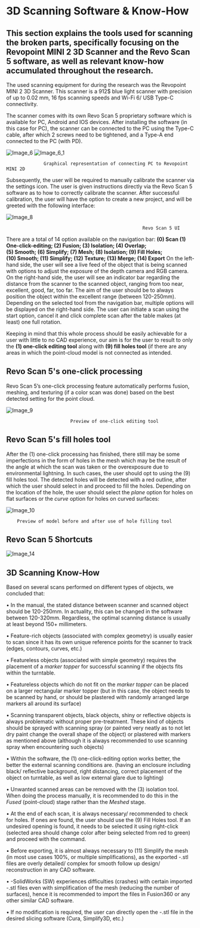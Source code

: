 # 3D Scanning Software & Know-How

## This section explains the tools used for scanning the broken parts, specifically focusing on the Revopoint MINI 2 3D Scanner and the Revo Scan 5 software, as well as relevant know-how accumulated throughout the research.

The used scanning equipment for during the research was the Revopoint MINI 2 3D Scanner. This scanner is a 912$ blue light scanner with precision of up to 0.02 mm, 16 fps scanning speeds and Wi-Fi 6/ USB Type-C connectivity.

The scanner comes with its own Revo Scan 5 proprietary software which is available for PC, Android and IOS devices. After installing the software (in this case for PC), the scanner can be connected to the PC using the Type-C cable, after which 2 screws need to be tightened, and a Type-A end connected to the PC (with PD). 

![Image_6](https://github.com/user-attachments/assets/bd319512-5726-4400-ae5e-a682a0972369)
![Image_6_1](https://github.com/user-attachments/assets/fe0a0f83-cb2a-40fa-9cfe-e969c6506661)

                  Graphical representation of connecting PC to Revopoint MINI 2D

Subsequently, the user will be required to manually calibrate the scanner via the settings icon. The user is given instructions directly via the Revo Scan 5 software as to how to correctly calibrate the scanner. After successful calibration, the user will have the option to create a new project, and will be greeted with the following interface:

![Image_8](https://github.com/user-attachments/assets/2bfd08ba-1b24-4f04-bc26-629d21dbb102)

                                                       Revo Scan 5 UI
There are a total of 14 option available on the navigation bar: 
**(0)	Scan
(1)	One-click-editing;
(2)	Fusion;
(3)	Isolation;
(4)	Overlap;	        
(5)	Smooth;
(6)	Simplify; 
(7)	Mesh;
(8)	Isolation;
(9)	Fill Holes; 		 
(10)	Smooth;
(11)	Simplify;
(12)	Texture;
(13)	Merge;
(14)	Export**
On the left-hand side, the user will see a live feed of the object that is being scanned with options to adjust the exposure of the depth camera and RGB camera. On the right-hand side, the user will see an indicator bar regarding the distance from the scanner to the scanned object, ranging from too near, excellent, good, far, too far. The aim of the user should be to always position the object within the excellent range (between 120-250mm). Depending on the selected tool from the navigation bar, multiple options will be displayed on the right-hand side. The user can initiate a scan using the start option, cancel it and click complete scan after the table makes (at least) one full rotation. 

Keeping in mind that this whole process should be easily achievable for a user with little to no CAD experience, our aim is for the user to result to only the **(1) one-click editing tool** along with **(9) fill holes tool** (if there are any areas in which the point-cloud model is not connected as intended. 

## Revo Scan 5's one-click processing
Revo Scan 5’s one-click processing feature automatically performs fusion, meshing, and texturing (if a color scan was done) based on the best detected setting for the point cloud.

![Image_9](https://github.com/user-attachments/assets/9adfa22e-b9c1-496a-bca7-ea28dc817147)

                            Preview of one-click editing tool
## Revo Scan 5's fill holes tool
After the (1) one-click processing has finished, there still may be some imperfections in the form of holes in the mesh which may be the result of the angle at which the scan was taken or the overexposure due to environmental lightning. In such cases, the user should opt to using the (9) fill holes tool. The detected holes will be detected with a red outline, after which the user should select in and proceed to fill the holes. Depending on the location of the hole, the user should select the *plane* option for holes on flat surfaces or the *curve* option for holes on curved surfaces:

![Image_10](https://github.com/user-attachments/assets/857385da-accb-426b-ba7c-af2854c95760)
                     
        Preview of model before and after use of hole filling tool

## Revo Scan 5 Shortcuts

![Image_14](https://github.com/user-attachments/assets/f6861145-f5ba-4d29-b0ec-294717f2deae)

## 3D Scanning Know-How
Based on several scans performed on different types of objects, we concluded that:

•	In the manual, the stated distance between scanner and scanned object should be 120-250mm. In actuality, this can be changed in the software between 120-320mm. Regardless, the optimal scanning distance is usually at least beyond 150+ millimeters.

•	Feature-rich objects (associated with complex geometry) is usually easier to scan since it has its own unique reference points for the scanner to track (edges, contours, curves, etc.)

•	Featureless objects (associated with simple geometry) requires the placement of a *marker topper* for successful scanning if the objects fits within the turntable.

•	Featureless objects which do not fit on the *marker topper* can be placed on a larger rectangular marker topper (but in this case, the object needs to be scanned by hand, or should be plastered with randomly arranged large markers all around its surface)

•	Scanning transparent objects, black objects, shiny or reflective objects is always problematic without proper pre-treatment. These kind of objects should be sprayed with scanning spray (or painted very neatly as to not let dry paint change the overall shape of the object) or plastered with markers as mentioned above (although it is always recommended to use scanning spray when encountering such objects)

•	Within the software, the (1) one-click-editing option works better, the better the external scanning conditions are. (having an enclosure including black/ reflective background, right distancing, correct placement of the object on turntable, as well as low external glare due to lighting)

•	Unwanted scanned areas can be removed with the (3) isolation tool. When doing the process manually, it is recommended to do this in the *Fused* (point-cloud) stage rather than the *Meshed* stage.

•	At the end of each scan, it is always necessary/ recommended to check for holes. If ones are found, the user should use the (9) Fill Holes tool. If an undesired opening is found, it needs to be selected it using right-click (selected area should change color after being selected from red to green) and proceed with the command.

•	Before exporting, it is almost always necessary to (11) Simplify the mesh (in most use cases 100%, or multiple simplifications), as the exported -.stl files are overly detailed/ complex for smooth follow up design/ reconstruction in any CAD software.

•	-SolidWorks (SW) experiences difficulties (crashes) with certain imported -.stl files even with simplification of the mesh (reducing the number of surfaces), hence it is recommended to import the files in Fusion360 or any other similar CAD software. 

•	If no modification is required, the user can directly open the -.stl file in the desired slicing software (Cura, Simplify3D, etc.)
